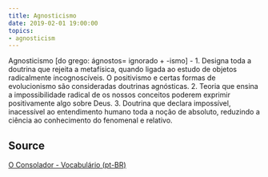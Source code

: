 ```yaml
---
title: Agnosticismo
date: 2019-02-01 19:00:00
topics:
- agnosticism
---
```


Agnosticismo [do grego: ágnostos= ignorado + -ismo] - 1. Designa toda a doutrina que rejeita a metafísica, quando ligada ao estudo de objetos radicalmente incognoscíveis. O positivismo e certas formas de evolucionismo são consideradas doutrinas agnósticas. 2. Teoria que ensina a impossibilidade radical de os nossos conceitos poderem exprimir positivamente algo sobre Deus. 3. Doutrina que declara impossível, inacessível ao entendimento humano toda a noção de absoluto, reduzindo a ciência ao conhecimento do fenomenal e relativo.

## Source
[O Consolador - Vocabulário (pt-BR)](http://www.oconsolador.com.br/linkfixo/vocabulario/principal.html)
